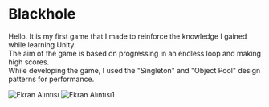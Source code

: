 # Blackhole
Hello.
It is my first game that I made to reinforce the knowledge I gained while learning Unity.</br> The aim of the game is based on progressing in an endless loop and making high scores.</br>
While developing the game, I used the "Singleton" and "Object Pool" design patterns for performance.
 
![Ekran Alıntısı](https://user-images.githubusercontent.com/80122182/220784626-8a93d05b-bcc2-4e74-ba87-d7e124aaf50d.PNG)
![Ekran Alıntısı1](https://user-images.githubusercontent.com/80122182/220784636-5d7ed98e-53a5-47d9-a919-e634fa867bb8.PNG)
